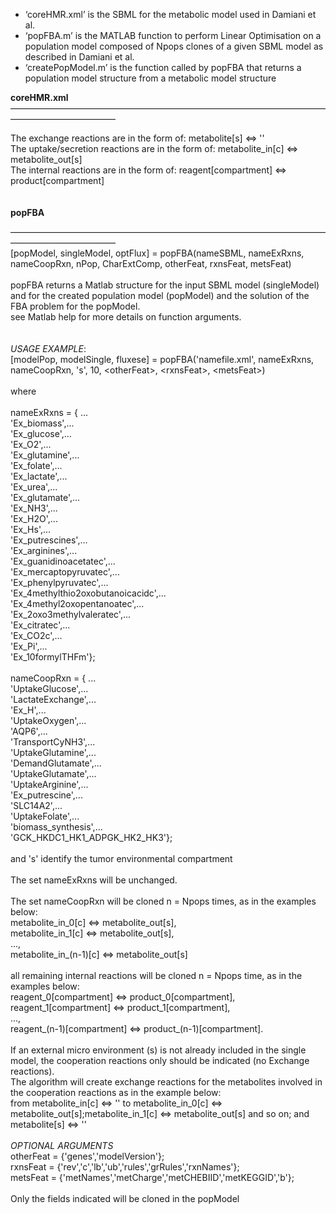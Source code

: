 <ul>
 <li> ‘coreHMR.xml’ is the SBML for the metabolic model used in Damiani et al. </li>
 <li> ‘popFBA.m’ is the MATLAB function to perform Linear Optimisation on a population model composed of Npops clones of a given SBML model as described in Damiani et al. </li>
 <li> ‘createPopModel.m’ is the function called by popFBA that returns a population model structure from a metabolic model structure</li>
</ul>

<strong>coreHMR.xml</strong><br />
————————————————————————————————————————————————<br />
<p>
The exchange reactions are in the form of: metabolite[s] &lt;=&gt; ''<br>
The uptake/secretion reactions are in the form of: metabolite_in[c] &lt;=&gt; 
metabolite_out[s]<br />
The internal reactions are in the form of: reagent[compartment] &lt;=&gt; 
product[compartment]<br />
<br />
<br />
<strong>popFBA</strong><br />
</p>
————————————————————————————————————————————————<br />
[popModel, singleModel, optFlux] = popFBA(nameSBML, nameExRxns, nameCoopRxn, 
nPop, CharExtComp, otherFeat, rxnsFeat, metsFeat)<br />
<br />
popFBA returns a Matlab structure for the input SBML model (singleModel) and for 
the created population model (popModel) and the solution of the FBA problem for 
the popModel.<br />
see Matlab help for more details on function arguments.<br />
<br />
<br />
<em>USAGE EXAMPLE</em>:<br />
[modelPop, modelSingle, fluxese] = popFBA('namefile.xml', nameExRxns, 
nameCoopRxn, 's', 10, &lt;otherFeat&gt;, &lt;rxnsFeat&gt;, &lt;metsFeat&gt;)<br />
<br />
where<br />
<br />
nameExRxns = { ...<br />
'Ex_biomass',...<br />
'Ex_glucose',...<br />
'Ex_O2',...<br />
'Ex_glutamine',...<br />
'Ex_folate',...<br />
'Ex_lactate',...<br />
'Ex_urea',...<br />
'Ex_glutamate',...<br />
'Ex_NH3',...<br />
'Ex_H2O',...<br />
'Ex_Hs',...<br />
'Ex_putrescines',...<br />
'Ex_arginines',...<br />
'Ex_guanidinoacetatec',...<br />
'Ex_mercaptopyruvatec',...<br />
'Ex_phenylpyruvatec',...<br />
'Ex_4methylthio2oxobutanoicacidc',...<br />
'Ex_4methyl2oxopentanoatec',...<br />
'Ex_2oxo3methylvaleratec',...<br />
'Ex_citratec',...<br />
'Ex_CO2c',...<br />
'Ex_Pi',...<br />
'Ex_10formylTHFm'};<br />
<br />
nameCoopRxn = { ...<br />
'UptakeGlucose',...<br />
'LactateExchange',...<br />
'Ex_H',...<br />
'UptakeOxygen',...<br />
'AQP6',...<br />
'TransportCyNH3',...<br />
'UptakeGlutamine',...<br />
'DemandGlutamate',...<br />
'UptakeGlutamate',...<br />
'UptakeArginine',...<br />
'Ex_putrescine',...<br />
'SLC14A2',...<br />
'UptakeFolate',...<br />
'biomass_synthesis',...<br />
'GCK_HKDC1_HK1_ADPGK_HK2_HK3'};<br />
<br />
and 's' identify the tumor environmental compartment<br />
<br />
The set nameExRxns will be unchanged.<br />
<br />
The set nameCoopRxn will be cloned n = Npops times, as in the examples below:
<br />
metabolite_in_0[c] &lt;=&gt; metabolite_out[s], <br />
metabolite_in_1[c] &lt;=&gt; metabolite_out[s], <br />
..., <br />
metabolite_in_(n-1)[c] &lt;=&gt; metabolite_out[s]<br />
<br />
all remaining internal reactions will be cloned n = Npops time, as in the 
examples below: <br />
reagent_0[compartment] &lt;=&gt; product_0[compartment],<br />
reagent_1[compartment] &lt;=&gt; product_1[compartment],<br />
...,<br />
reagent_(n-1)[compartment] &lt;=&gt; product_(n-1)[compartment].<br />
<br />
If an external micro environment (s) is not already included in the single 
model, the cooperation reactions only should be indicated (no Exchange 
reactions).<br />
The algorithm will create exchange reactions for the metabolites involved in the 
cooperation reactions as in the example below: <br />
from metabolite_in[c] &lt;=&gt; '' to metabolite_in_0[c] &lt;=&gt; 
metabolite_out[s];metabolite_in_1[c] &lt;=&gt; metabolite_out[s] and so on; and 
metabolite[s] &lt;=&gt; ''<br />
<br />
<em>OPTIONAL ARGUMENTS</em><br />
otherFeat = {'genes','modelVersion'};<br />
rxnsFeat = {'rev','c','lb','ub','rules','grRules','rxnNames'};<br />
metsFeat = {'metNames','metCharge','metCHEBIID','metKEGGID','b'};<br />
<br />
Only the fields indicated will be cloned in the popModel<br />

